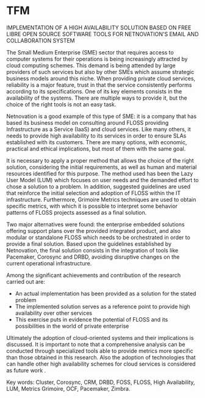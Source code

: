 TFM
===

IMPLEMENTATION OF A HIGH AVAILABILITY SOLUTION BASED ON FREE LIBRE OPEN SOURCE SOFTWARE TOOLS FOR NETNOVATION'S EMAIL AND COLLABORATION SYSTEM

The Small Medium Enterprise (SME) sector that requires access to computer systems for their operations is being increasingly attracted by cloud computing schemes. This demand is being attended by large providers of such services but also by other SMEs which assume strategic business models around this niche. When providing private cloud services, reliability is a major feature, trust in that the service consistently performs according to its specifications. One of its key elements consists in the availability of the systems. There are multiple ways to provide it, but the choice of the right tools is not an easy task.

Netnovation is a good example of this type of SME: it is a company that has based its business model on consulting around FLOSS providing Infrastructure as a Service (IaaS) and cloud services. Like many others, it needs to provide high availability to its services in order to ensure SLAs established with its customers. There are many options, with economic, practical and ethical implications, but most of them with the same goal.

It is necessary to apply a proper method that allows the choice of the right solution, considering the initial requirements, as well as human and material resources identified for this purpose. The method used has been the Lazy User Model (LUM) which focuses on user needs and the demanded effort to chose a solution to a problem. In addition, suggested guidelines are used that reinforce the initial selection and adoption of FLOSS within the IT infrastructure. Furthermore, Grimoire Metrics techniques are used to obtain specific metrics, with which it is possible to interpret some behavior patterns of FLOSS projects assessed as a final solution.

Two major alternatives were found: the enterprise embedded solutions offering support plans over the provided integrated product, and also modular or standalone FLOSS which needs to be orchestrated in order to provide a final solution. Based upon the guidelines established by Netnovation, the final solution consists in the integration of tools like Pacemaker, Corosync and DRBD, avoiding disruptive changes on the current operational infrastructure.

Among the significant achievements and contribution of the research carried out are:

- An actual implementation has been provided as a solution for the stated problem
- The implemented solution serves as a reference point to provide high availability over other services
- This exercise puts in evidence the potential of FLOSS and its possibilities in the world of private enterprise

Ultimately the adoption of cloud-oriented systems and their implications is discussed. It is important to note that a comprehensive analysis can be conducted through specialized tools able to provide metrics more specific than those obtained in this research. Also the adoption of technologies that can handle other high availability schemes for cloud services is considered as future work .


Key words: Cluster, Corosync, CRM, DRBD, FOSS, FLOSS, High Availability, LUM, Metrics Grimoire, OCF, Pacemaker, Zimbra.